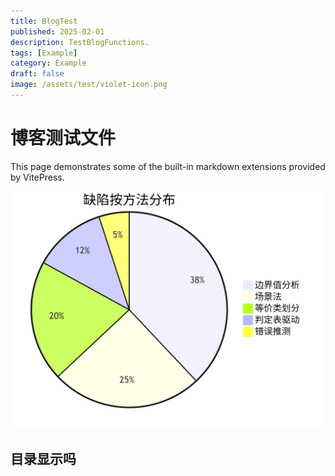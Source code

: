 ```yaml
---
title: BlogTest
published: 2025-02-01
description: TestBlogFunctions.
tags: [Example]
category: Example
draft: false
image: /assets/test/violet-icon.png
---
```




# 博客测试文件

This page demonstrates some of the built-in markdown extensions provided by VitePress.

![deepseek_mermaid_20250420_83cd1c](../../../../public/assets/test/1.png)

## 目录显示吗